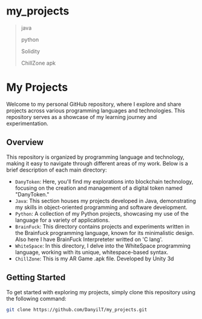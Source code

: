 # my_projects
>java
>
>python
>
>Solidity
>
>ChillZone apk
# My Projects

Welcome to my personal GitHub repository, where I explore and share projects across various programming languages and technologies. This repository serves as a showcase of my learning journey and experimentation.

## Overview

This repository is organized by programming language and technology, making it easy to navigate through different areas of my work. Below is a brief description of each main directory:

- `DanyToken`: Here, you'll find my explorations into blockchain technology, focusing on the creation and management of a digital token named "DanyToken."
- `Java`: This section houses my projects developed in Java, demonstrating my skills in object-oriented programming and software development.
- `Python`: A collection of my Python projects, showcasing my use of the language for a variety of applications.
- `BrainFuck`: This directory contains projects and experiments written in the Brainfuck programming language, known for its minimalistic design. Also here I have BrainFuck Interpreteter writted on 'C lang'.
- `WhiteSpace`: In this directory, I delve into the WhiteSpace programming language, working with its unique, whitespace-based syntax.
- `ChillZone`: This is my AR Game .apk file. Developed by Unity 3d

## Getting Started

To get started with exploring my projects, simply clone this repository using the following command:

```bash
git clone https://github.com/DanyilT/my_projects.git
```

